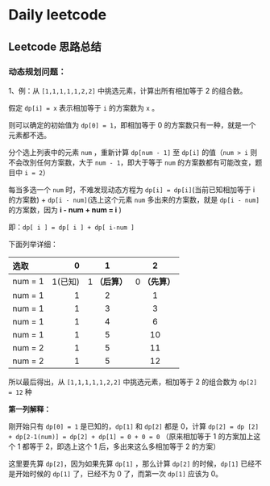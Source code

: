 # Daily leetcode

## Leetcode 思路总结

### 动态规划问题：

1、例：从  `[1,1,1,1,1,2,2]`  中挑选元素，计算出所有相加等于 2 的组合数。

假定 `dp[i] = x` 表示相加等于 `i` 的方案数为 `x` 。

则可以确定的初始值为 `dp[0] = 1`，即相加等于 0 的方案数只有一种，就是一个元素都不选。

分个选上列表中的元素 `num` ，重新计算 `dp[num - 1]` 至 `dp[i]` 的值（`num > i` 则不会改別任何方案数，大于 `num - 1`，即大于等于 `num` 的方案数都有可能改变，题目中 `i = 2`）

每当多选一个 `num` 时，不难发现动态方程为 `dp[i] = dp[i]`(当前已知相加等于 i 的方案数) + `dp[i - num]`(选上这个元素 `num` 多出来的方案数，就是 `dp[i - num]` 的方案数，因为 **i - num + num = i** )

即：`dp[ i ] = dp[ i ] + dp[ i-num ]`

下面列举详细：

 | 选取      |       0 |       1        |       2        |
 | :-------- | ------: | :------------: | :------------: |
 | num  =  1 | 1(已知) | 1 **（后算）** | 0 **（先算）** |
 | num  =  1 |       1 |       2        |       1        |
 | num  =  1 |       1 |       3        |       3        |
 | num  =  1 |       1 |       4        |       6        |
 | num  =  1 |       1 |       5        |       10       |
 | num  =  2 |       1 |       5        |       11       |
 | num  =  2 |       1 |       5        |       12       |

所以最后得出，从  `[1,1,1,1,1,2,2]`  中挑选元素，相加等于 2 的组合数为 `dp[2] = 12` 种

**第一列解释：**

刚开始只有 `dp[0] = 1` 是已知的，`dp[1]` 和 `dp[2]` 都是 0，计算 `dp[2] = dp [2]  + dp[2-1(num)] = dp[2] + dp[1] = 0 + 0 = 0` （原来相加等于 1 的方案加上这个 1 都等于 2，即选上这个 1 后，多出来这么多相加等于 2 的方案）

这里要先算 `dp[2]`，因为如果先算 `dp[1]` ，那么计算 `dp[2]` 的时候，`dp[1]` 已经不是开始时候的 `dp[1]` 了，已经不为 0 了，而第一次 `dp[1]` 应该为 0。